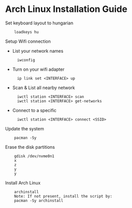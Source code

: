 
# Arch Linux Installation Guide

Set keyboard layout to hungarian

		loadkeys hu
    
Setup Wifi connection

- List your network <INTERFACE> names

		iwconfig
	
- Turn on your wifi adapter 
	
  		ip link set <INTERFACE> up
		
- Scan & List all nearby network <SSID>
	
  		iwctl station <INTERFACE> scan
		iwctl station <INTERFACE> get-networks
	
- Connect to a specific <SSID>
	
 		iwctl station <INTERFACE> connect <SSID>
      
Update the system
	
		pacman -Sy
    
Erase the disk partitions
	
	 	gdisk /dev/nvme0n1
		x
		z
		y
		y

Install Arch Linux

		archinstall
		Note: If not present, install the script by:
		pacman -Sy archinstall

    
